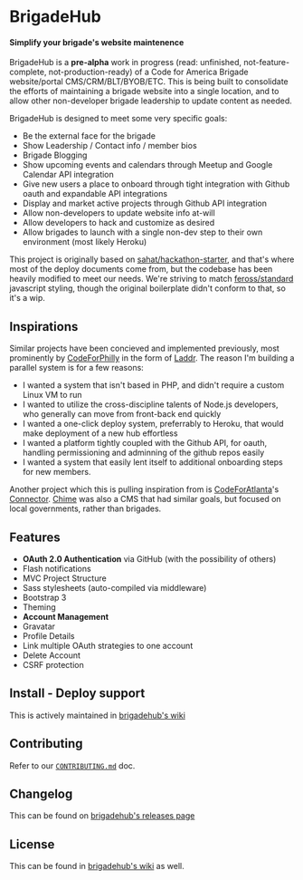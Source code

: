 # BrigadeHub
#### Simplify your brigade's website maintenence

BrigadeHub is a **pre-alpha** work in progress (read: unfinished, not-feature-complete, not-production-ready) of a Code for America Brigade website/portal CMS/CRM/BLT/BYOB/ETC. This is being built to consolidate the efforts of maintaining a brigade website into a single location, and to allow other non-developer brigade leadership to update content as needed.

BrigadeHub is designed to meet some very specific goals:

- Be the external face for the brigade
- Show Leadership / Contact info / member bios
- Brigade Blogging
- Show upcoming events and calendars through Meetup and Google Calendar API integration
- Give new users a place to onboard through tight integration with Github oauth and expandable API integrations
- Display and market active projects through Github API integration
- Allow non-developers to update website info at-will
- Allow developers to hack and customize as desired
- Allow brigades to launch with a single non-dev step to their own environment (most likely Heroku)

This project is originally based on [sahat/hackathon-starter](https://github.com/sahat/hackathon-starter), and that's where most of the deploy documents come from, but the codebase has been heavily modified to meet our needs. We're striving to match [feross/standard](https://github.com/feross/standard) javascript styling, though the original boilerplate didn't conform to that, so it's a wip.

Inspirations
------------

Similar projects have been concieved and implemented previously, most prominently by [CodeForPhilly](https://codeforphilly.org/) in the form of [Laddr](https://github.com/CfABrigadePhiladelphia/laddr). The reason I'm building a parallel system is for a few reasons:

- I wanted a system that isn't based in PHP, and didn't require a custom Linux VM to run
- I wanted to utilize the cross-discipline talents of Node.js developers, who generally can move from front-back end quickly
- I wanted a one-click deploy system, preferrably to Heroku, that would make deployment of a new hub effortless
- I wanted a platform tightly coupled with the Github API, for oauth, handling permissioning and adminning of the github repos easily
- I wanted a system that easily lent itself to additional onboarding steps for new members.

Another project which this is pulling inspiration from is [CodeForAtlanta](http://www.codeforatlanta.org/)'s [Connector](https://github.com/codeforatlanta/connector). [Chime](https://github.com/chimecms/chime) was also a CMS that had similar goals, but focused on local governments, rather than brigades.

Features
--------

- **OAuth 2.0 Authentication** via GitHub (with the possibility of others)
- Flash notifications
- MVC Project Structure
- Sass stylesheets (auto-compiled via middleware)
- Bootstrap 3
- Theming
- **Account Management**
 - Gravatar
 - Profile Details
 - Link multiple OAuth strategies to one account
 - Delete Account
- CSRF protection

Install - Deploy support
------------------------

This is actively maintained in [brigadehub's wiki](https://github.com/sfbrigade/brigadehub/wiki/Install---Support)

Contributing
------------

Refer to our [`CONTRIBUTING.md`](/.github/CONTRIBUTING.md) doc.

Changelog
---------

This can be found on [brigadehub's releases page](https://github.com/sfbrigade/brigadehub/releases)

License
-------

This can be found in [brigadehub's wiki](https://github.com/sfbrigade/brigadehub/wiki/License) as well.
